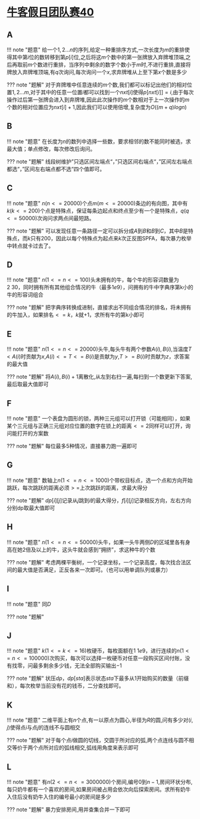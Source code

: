 # [牛客假日团队赛40](https://ac.nowcoder.com/acm/contest/5207#question)

## A

!!! note "题意"
    给一个$1,2...n$的序列,给定一种重排序方式,一次长度为$m$的重排使得其中第$i$位的数转移到第$p[i]$位,之后将这$m$个数中的第一张牌放入弃牌堆顶端,之后再取前$m$个数进行重排，当序列中剩余的数字个数小于$m$时,不进行重排,直接将牌放入弃牌堆顶端,有$q$次询问,每次询问一个$x$,求弃牌堆从上至下第$x$个数是多少

??? note "题解"
    对于弃牌堆中任意连续的$m$个数,我们都可以标记出他们的相对位置$1,2...m$,对于其中的任意一位置$i$都可以找到一个$nxt[i]$使得$p[nxt[i]]=i$,由于每次操作过后第一张牌会进入到弃牌堆,因此此次操作的$m$个数相对于上一次操作的$m$个数的相对位置应为$nxt[i]+1$,因此我们可以使用倍增,复杂度为$O((m+q)logn)$

## B

!!! note "题意"
	在长度为$n$的数列中选择一些数，要求相邻的数不能同时被选，求最大值；单点修改，每次修改后询问。
	
??? note "题解"
	线段树维护”只选区间左端点“，”只选区间右端点“，”区间左右端点都选“，”区间左右端点都不选“四个值即可。

## C

!!! note "题意"
	$n(n<=20000)$个点$m(m<=20000)$条边的有向图，其中有$k(k<=200)$个点是特殊点，保证每条边起点和终点至少有一个是特殊点，$q(q<=50000)$次询问求两点间最短路。
	
??? note "题解"
	可以发现任意一条路径一定可以拆分成$A$到$B$和$B$到$C$，其中$B$是特殊点，而$k$只有$200$，因此以每个特殊点为起点来$k$次正反图SPFA，每次暴力枚举中转点就卡过去了。
	
## D

!!! note "题意"
	$n(1<=n<=100)$头未拥有的牛，每个牛的形容词数量为$2~30$，同时拥有所有其他组合情况的牛（最多$1e9$），问拥有的牛中字典序第k小的牛的形容词组合

??? note "题解"
	把字典序转换成进制，直接求出不同组合情况的排名，将未拥有的牛加入，如果排名$<=k$，$k$就$+1$，求所有牛的第k小即可

## E

!!! note "题意"
	$n(1<=n<=20000)$头牛,每头牛有两个参数$A(i),B(i)$,当温度$T<A(i)$时贡献为$x$,$A(i)<=T<=B(i)$是贡献为$y$,$T>=B(i)$时贡献为$z$，求答案的最大值

??? note "题解"
	将$A(i),B(i)+1$离散化,从左到右扫一遍,每扫到一个数更新下答案,最后取最大值即可

## F

!!! note "题意"
	一个表盘为圆形的锁，两种三元组可以打开锁（可能相同），如果某个三元组与正确三元组对应位置的数字在锁上的距离$<=2$同样可以打开，询问能打开的方案数

??? note "题解"
	每位最多$5$种情况，直接暴力跑一遍即可

## G

!!! note "题意"
	数轴上$n(1<=n<=1000)$个带权目标点，选一个点和方向开始跳跃，每次跳跃的距离必须$>=$上次跳跃的距离，求最大得分

??? note "题解"
	$dp[i][j]$记录从$j$跳到$i$的最大得分，$f[i][j]$记录相反方向，左右方向分别dp取最大值即可

## H

!!! note "题意"
	$n(1<=n<=50000)$头牛，如果一头牛两侧$D$的区域里各有身高在她$2$倍及以上的牛，这头牛就会感到“拥挤”，求这种牛的个数

??? note "题解"
	考虑两棵平衡树，一个记录坐标，一个记录高度，每次找合法区间的最大值是否满足，正反各来一次即可。（也可以用单调队列或暴力）

## I

!!! note "题意"
	同$D$
	
??? note "题解"

## J

!!! note "题意"
	$k(1<=k<=16)$枚硬币，每枚面额在$1~1e9$，进行连续的$n(1<=n<=100000)$次购买，每次可以选择一枚硬币对任意一段购买区间付账，没有找零，问最多剩余多少钱，无法全部购买输出$-1$
	
??? note "题解"
	状压$dp$，$dp[sta]$表示状态$sta$下最多从$1$开始购买的数量（前缀和），每次枚举当前没有花的钱币，二分查找即可。

## K

!!! note "题意"
    二维平面上有$n$个点,有一以原点为圆心,半径为$R$的圆,问有多少对$(i,j)$使得点$i$与点$j$的连线不与圆相交

??? note "题解"
    对于每个点$i$做圆的切线，交圆于所对应的弧,两个点连线与圆不相交等价于两个点所对应的弧线相交,弧线用角度来表示即可

## L

!!! note "题意"
	有$n(2<=n<=3000000)$个房间,编号$0$到$n-1$,房间环状分布,每只奶牛都有一个喜欢的房间,如果房间被占用会依次向后探索房间。求所有奶牛入住后没有奶牛入住的编号最小的房间是多少

??? note "题解"
	暴力安排房间,用并查集合并一下即可